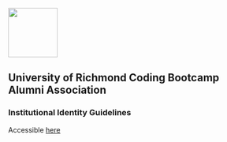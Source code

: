 <p align="left">
  <img src="https://www.richmond.edu/_KP4_assets/svgs/Richmond_Shield_web_noR.svg" width="100" height="100"/>
</p>

## University of Richmond Coding Bootcamp Alumni Association

### Institutional Identity Guidelines

Accessible [here](https://communications.richmond.edu/toolkit/visual/index.html)





